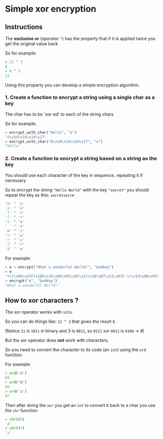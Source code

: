 # Simple xor encryption

## Instructions
 
The **exclusive or** (operator `^`) has the property that if it is applied twice you get the original value back

So for example:
```python
> 11 ^ 3
8
> 8 ^ 3
11
```

Using this property you can develop a simple encryption algorithm.

### 1. Create a function to encrypt a string using a single char as a key 

The char has to be 'xor-ed' to each of the string chars

So for example:
```python
> encrypt_with_char("Hello", "x")
"0\x1d\x14\x14\x17"
> encrypt_with_char("0\x1d\x14\x14\x17", "x")
"Hello"
```

### 2. Create a function to encrypt a string based on a string as the key

You should use each character of the key in sequence, repeating it if necessary

So to encrypt the string `"Hello World"` with the key `"secret"`
you should repeat the key as this: `secretsecre`

```python
'H' ^ 's'
'e' ^ 'e'
'l' ^ 'c'
'l' ^ 'r'
'o' ^ 'e'
' ' ^ 't'
'W' ^ 's'
'o' ^ 'e'
'r' ^ 'c'
'l' ^ 'r'
'd' ^ 'e'
```

For example:
```python
> e = encrypt("What a wonderful World!", "badkey")
> e
"5\t\x05\x1fE\x18B\x16\x0b\x05\x01\x1c\x10\x07\x11\x07E.\r\x13\x08\x0fD"
> encrypt("e", "badkey")
"What a wonderful World!"
```

## How to xor characters ?

The xor operator works with `int`s. 

So you can do things like: `11 ^ 3` that gives the result `8`.

(Notice `11` is `1011` in binary and 3 is `0011`, so `0111` xor `0011` is `0100` -> 8)

But the xor operator does **not** work with characters.

So you need to convert the character to its code (an `int`) using the `ord` function:

For example:
```python
> ord('A')
65
> ord('B')
66
> ord('a')
97
```

Then after doing the `xor` you get an `int` to convert it back to a char you use the `chr` function:

```python
> chr(65)
'A'
> chr(97)
'a'
```